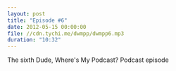 ```yaml
---
layout: post
title: "Episode #6"
date: 2012-05-15 00:00:00
file: //cdn.tychi.me/dwmpp/dwmpp6.mp3
duration: "10:32"
---
```


The sixth Dude, Where's My Podcast? Podcast episode
